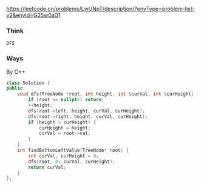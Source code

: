 https://leetcode.cn/problems/LwUNpT/description/?envType=problem-list-v2&envId=G25w0aD1

### Think
```
DFS  
```

### Ways
By C++
```C++
class Solution {
public:
    void dfs(TreeNode *root, int height, int &curVal, int &curHeight) {
        if (root == nullptr) return;
        ++height;
        dfs(root->left, height, curVal, curHeight);
        dfs(root->right, height, curVal, curHeight);
        if (height > curHeight) {
            curHeight = height;
            curVal = root->val;
        }
    }
    int findBottomLeftValue(TreeNode* root) {
        int curVal, curHeight = 0;
        dfs(root, 0, curVal, curHeight);
        return curVal;
    }
};
```
